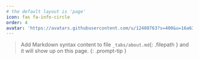 ```yaml
---
# the default layout is 'page'
icon: fas fa-info-circle
order: 4
avatar: 'https://avatars.githubusercontent.com/u/12408763?s=400&u=16a639d7cffcf21100a23beefca0eedcd62d2501&v=4'
---
```


> Add Markdown syntax content to file `_tabs/about.md`{: .filepath } and it will show up on this page.
{: .prompt-tip }
